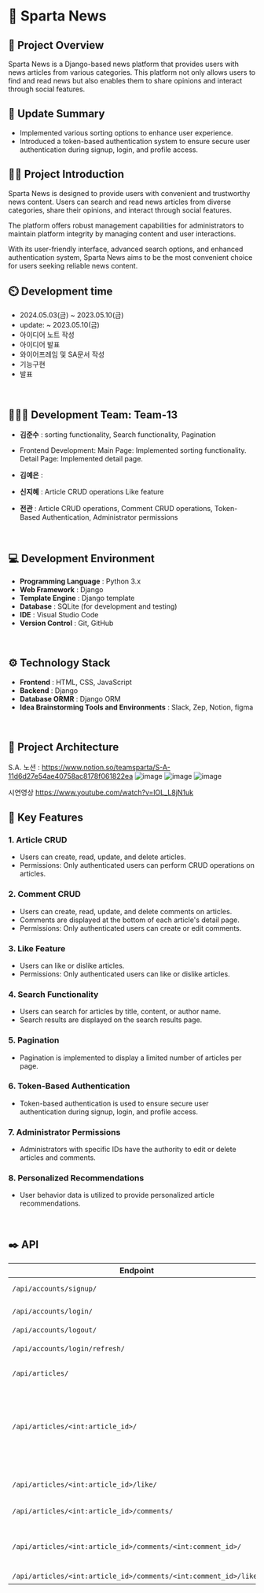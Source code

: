 # 📰 Sparta News

## 📢 Project Overview
Sparta News is a Django-based news platform that provides users with news articles from various categories. This platform not only allows users to find and read news but also enables them to share opinions and interact through social features.

## 🔧 Update Summary
- Implemented various sorting options to enhance user experience.
- Introduced a token-based authentication system to ensure secure user authentication during signup, login, and profile access.

## 👨‍🏫 Project Introduction
Sparta News is designed to provide users with convenient and trustworthy news content. Users can search and read news articles from diverse categories, share their opinions, and interact through social features.

The platform offers robust management capabilities for administrators to maintain platform integrity by managing content and user interactions.

With its user-friendly interface, advanced search options, and enhanced authentication system, Sparta News aims to be the most convenient choice for users seeking reliable news content.

## ⏲️ Development time
- 2024.05.03(금) ~ 2023.05.10(금)
- update:  ~ 2023.05.10(금)
- 아이디어 노트 작성
- 아이디어 발표
- 와이어프레임 및 SA문서 작성
- 기능구현
- 발표
<br>

## 🧑‍🤝‍🧑 Development Team: Team-13
- **김준수** : 
sorting functionality,
Search functionality,
Pagination
- Frontend Development:
Main Page:
Implemented sorting functionality.
Detail Page:
Implemented detail page.
- **김예은** : 
- **신지혜** :
Article CRUD operations
Like feature

- **전관** :
Article CRUD operations,
Comment CRUD operations,
Token-Based Authentication,
Administrator permissions 


<br>

## 💻 Development Environment
- **Programming Language** : Python 3.x
- **Web Framework** : Django
- **Template Engine** : Django template
- **Database** : SQLite (for development and testing)
- **IDE** : Visual Studio Code
- **Version Control** : Git, GitHub
<br>

## ⚙️ Technology Stack
- **Frontend** : HTML, CSS, JavaScript
- **Backend** : Django
- **Database ORMR** : Django ORM
- **Idea Brainstorming Tools and Environments** : Slack, Zep, Notion, figma
<br>

## 📝 Project Architecture
S.A. 노션 : https://www.notion.so/teamsparta/S-A-11d6d27e54ae40758ac8178f061822ea
![image](https://github.com/daengdaengjoa/SpartaNews/assets/156053546/8547e415-0d92-4e57-a06e-7449ab26c5b0)
![image](https://github.com/daengdaengjoa/SpartaNews/assets/156053546/36ef5e02-fb65-41ec-a057-eec4d1b9d727)
![image](https://github.com/daengdaengjoa/SpartaNews/assets/156053546/b1e7eb57-53b7-494e-9059-258a4fbdaba5)

시연영상
https://www.youtube.com/watch?v=lOL_L8jN1uk
<br>

## 📌 Key Features

### 1. Article CRUD
   - Users can create, read, update, and delete articles.
   - Permissions: Only authenticated users can perform CRUD operations on articles.

### 2. Comment CRUD
   - Users can create, read, update, and delete comments on articles.
   - Comments are displayed at the bottom of each article's detail page.
   - Permissions: Only authenticated users can create or edit comments.

### 3. Like Feature
   - Users can like or dislike articles.
   - Permissions: Only authenticated users can like or dislike articles.

### 4. Search Functionality
   - Users can search for articles by title, content, or author name.
   - Search results are displayed on the search results page.

### 5. Pagination
   - Pagination is implemented to display a limited number of articles per page.

### 6. Token-Based Authentication
   - Token-based authentication is used to ensure secure user authentication during signup, login, and profile access.

### 7. Administrator Permissions
   - Administrators with specific IDs have the authority to edit or delete articles and comments.

### 8. Personalized Recommendations
   - User behavior data is utilized to provide personalized article recommendations.


<br> 

## ✒️ API
| Endpoint                                                            | Method | Description                                                  | Request Body Data                                                           |
|---------------------------------------------------------------------|--------|--------------------------------------------------------------|-----------------------------------------------------------------------------|
| `/api/accounts/signup/`                                             | POST   | 회원가입                                                      | - {"username":ID, "password":PASSWORD}                                      |
| `/api/accounts/login/`                                              | POST   | 로그인                                                        | - {"username":ID, "password":PASSWORD}                                      |
| `/api/accounts/logout/`                                             | POST   | 로그아웃                                                      | -                                                                           |
| `/api/accounts/login/refresh/`                                      | POST   | 토큰 재발급                                                   | - {"refresh_Token":refresh_Token}                                           |
| `/api/articles/`                                                    | GET    | 게시글 목록 조회                                              | -                                                                           |
|                                                                     | POST   | 게시글 생성                                                   | - {"title": title, "content": content, "url": url, "category": category}    |
| `/api/articles/<int:article_id>/`                                   | GET    | 게시글 조회                                                   | -                                                                           |
|                                                                     | PUT    | 게시글 수정                                                   | - {"title": title, "content": content}                                      |
|                                                                     | DELETE | 게시글 삭제                                                   | -                                                                           |
| `/api/articles/<int:article_id>/like/`                              | POST   | 게시글 좋아요                                                 | -                                                                           |
| `/api/articles/<int:article_id>/comments/`                          | GET    | 댓글 조회(한 게시글)                                          | -                                                                            |
|                                                                     | POST   | 댓글 생성                                                     | - {"content":content}                                                       |
| `/api/articles/<int:article_id>/comments/<int:comment_id>/`         | PUT    | 댓글 수정                                                     | - {"content":content}                                                       |
|                                                                     | DELETE | 댓글 삭제                                                     | -                                                                           |
| `/api/articles/<int:article_id>/comments/<int:comment_id>/like/`    | POST   | 댓글 좋아요                                                   | -                                                                           |


